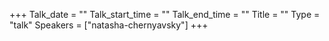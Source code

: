 +++
Talk_date = ""
Talk_start_time = ""
Talk_end_time = ""
Title = ""
Type = "talk"
Speakers = ["natasha-chernyavsky"]
+++


